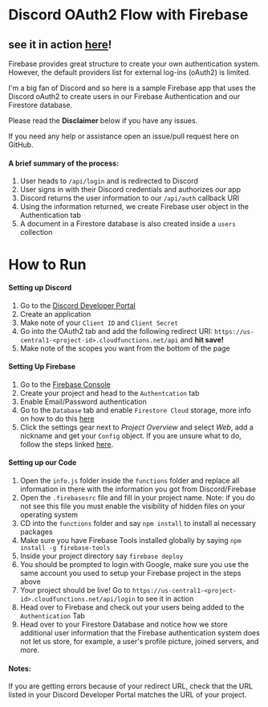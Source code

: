 # Discord OAuth2 Flow with Firebase

## see it in action [here](https://us-central1-discord-oauth-demo.cloudfunctions.net/api/auth)!

Firebase provides great structure to create your own authentication system. However, the default providers list for external log-ins (oAuth2) is limited.

I'm a big fan of Discord and so here is a sample Firebase app that uses the Discord oAuth2 to create users in our Firebase Authentication and our Firestore database.

Please read the **Disclaimer** below if you have any issues.

If you need any help or assistance open an issue/pull request here on GitHub.

#### A brief summary of the process:

1.  User heads to `/api/login` and is redirected to Discord
2.  User signs in with their Discord credentials and authorizes our app
3.  Discord returns the user information to our `/api/auth` callback URI
4.  Using the information returned, we create Firebase user object in the Authentication tab
5.  A document in a Firestore database is also created inside a `users` collection

# How to Run

#### Setting up Discord

1.  Go to the [Discord Developer Portal](https://discordapp.com/developers/applications/)
2.  Create an application
3.  Make note of your `Client ID` and `Client Secret`
4.  Go into the OAuth2 tab and add the following redirect URI: `https://us-central1-<project-id>.cloudfunctions.net/api` and **hit save!**
5.  Make note of the scopes you want from the bottom of the page

#### Setting Up Firebase

1.  Go to the [Firebase Console](https://console.firebase.google.com)
2.  Create your project and head to the `Authentcation` tab
3.  Enable Email/Password authentication
4.  Go to the `Database` tab and enable `Firestore Cloud` storage, more info on how to do this [here](https://firebase.google.com/docs/firestore/quickstart)
5.  Click the settings gear next to _Project Overview_ and select _Web_, add a nickname and get your `Config` object. If you are unsure what to do, follow the steps linked [here](https://support.google.com/firebase/answer/7015592?hl=en).

#### Setting up our Code

1.  Open the `info.js` folder inside the `functions` folder and replace all information in there with the information you got from Discord/Firebase
2.  Open the `.firebasesrc` file and fill in your project name. Note: if you do not see this file you must enable the visibility of hidden files on your operating system
3.  CD into the `functions` folder and say `npm install` to install al necessary packages
4.  Make sure you have Firebase Tools installed globally by saying `npm install -g firebase-tools`
5.  Inside your project directory say `firebase deploy`
6.  You should be prompted to login with Google, make sure you use the same account you used to setup your Firebase project in the steps above
7.  Your project should be live! Go to `https://us-central1-<project-id>.cloudfunctions.net/api/login` to see it in action
8.  Head over to Firebase and check out your users being added to the `Authentication` Tab
9.  Head over to your Firestore Database and notice how we store additional user information that the Firebase authentication system does not let us store, for example, a user's profile picture, joined servers, and more.

#### Notes:

If you are getting errors because of your redirect URL, check that the URL listed in your Discord Developer Portal matches the URL of your project.
